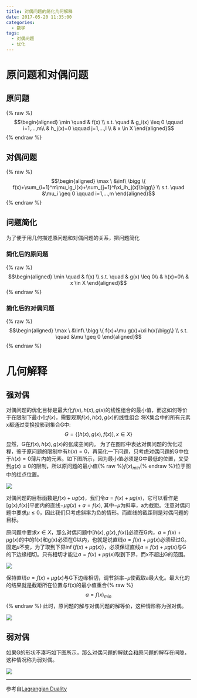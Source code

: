 ```yaml
---
title: 对偶问题的简化几何解释
date: 2017-05-20 11:35:00
categories:
  - 数学
tags: 
  - 对偶问题
  - 优化
---
```


# 原问题和对偶问题
## 原问题
{% raw %}
$$\begin{aligned} \min \quad & f(x) \\
s.t. \quad & g_i(x) \leq 0 \qquad i=1,...,m\\
& h_j(x)=0 \qquad j=1,...,l \\
& x \in X
\end{aligned}$$
{% endraw %}
## 对偶问题
{% raw %}
$$\begin{aligned} \max \ &\inf\ \bigg \{ f(x)+\sum_{i=1}^m\mu_ig_i(x)+\sum_{j=1}^l\xi_ih_j(x)\bigg\} \\
s.t. \quad &\mu_i \geq 0 \qquad i=1,...,m
\end{aligned}$$
{% endraw %}

## 问题简化
为了便于用几何描述原问题和对偶问题的关系，把问题简化
### 简化后的原问题
{% raw %}
$$\begin{aligned} \min \quad & f(x) \\
s.t. \quad & g(x) \leq 0\\
& h(x)=0\\
& x \in X
\end{aligned}$$
{% endraw %}
### 简化后的对偶问题
{% raw %}
$$\begin{aligned} \max \ &\inf\ \bigg \{ f(x)+\mu g(x)+\xi h(x)\bigg\} \\
s.t. \quad &\mu \geq 0
\end{aligned}$$
{% endraw %}

# 几何解释
## 强对偶
对偶问题的优化目标是最大化$f(x),h(x),g(x)$的线性组合的最小值，而这如何等价于在限制下最小化$f(x)$，需要观察$f(x),h(x),g(x)$的线性组合
将X集合中的所有元素x都通过变换投影到集合G中:
$$G=\{[h(x),g(x),f(x)], x \in X\}$$
显然，G在$f(x),h(x),g(x)$的张成空间内。
为了在图形中表达对偶问题的优化过程，鉴于原问题的限制中有$h(x)=0$，再简化一下问题，只考虑对偶问题的G中位于$h(x)=0$薄片内的元素。如下图所示，因为最小值必须是G中最低的位置，又受到$g(x)\leq 0$的限制，所以原问题的最小值{% raw %}$f(x)_{min}${% endraw %}位于图中的红点位置。

![](http://i4.bvimg.com/602416/fc59be77496f59d6.png)

对偶问题的目标函数是$f(x)+ug(x)$，我们令$a=f(x)+\mu g(x)$，它可以看作是[g(x),f(x)]平面内的直线$-\mu g(x)+a=f(x)$, 其中$-\mu$为斜率，a为截距。注意对偶问题中要求$\mu \leq 0$，因此我们只考虑斜率为负的情形。而直线的截距则是对偶问题的目标。

原问题中要求$x \in X$，那么对偶问题中$[h(x),g(x),f(x)]$必须在G内，$a=f(x)+\mu g(x)$的中的f(x)和g(x)必须在G以内，也就是说直线$a=f(x)+\mu g(x)$必须经过G。
固定$\mu$不变，为了取到下界$\inf\{f(x)+\mu g(x)\}$，必须保证直线$a=f(x)+\mu g(x)$与G的下边缘相切。只有相切才能让$a=f(x)+\mu g(x)$取到下界，而x不超出G的范围。

![](http://i4.bvimg.com/602416/0d65e16e0e62793e.png)

保持直线$a=f(x)+\mu g(x)$与G下边缘相切，调节斜率$-\mu$使截取a最大化。最大化的的结果就是截距所在位置与f(x)的最小值重合{% raw %}
$$a=f(x)_{min}$$
{% endraw %}
此时，原问题的解与对偶问题的解等价，这种情形称为强对偶。

![](http://i4.bvimg.com/602416/9b4a6cabbb52688d.png)


## 弱对偶
如果G的形状不凑巧如下图所示，那么对偶问题的解就会和原问题的解存在间隙，这种情况称为弱对偶。

![](http://i4.bvimg.com/602416/29433fad9f170e1e.png)

--------------------
参考自[Lagrangian Duality](http://www.eng.newcastle.edu.au/eecs/cdsc/books/cce/Slides/Duality.pdf)


<div id="container"></div>
<link rel="stylesheet" href="https://imsun.github.io/gitment/style/default.css">
<script src="https://imsun.github.io/gitment/dist/gitment.browser.js"></script>
<script>
var gitment = new Gitment({
  id: 'duality',
  title: ' 对偶问题的简化几何解释',
  owner: 'yiyang186',
  repo: 'blog_comment',
  oauth: {
    client_id: '2786ddc8538588bfc0c8',
    client_secret: '83713f049f4b7296d27fe579a30cdfe9e2e45215',
  },
})
gitment.render('container')
</script>